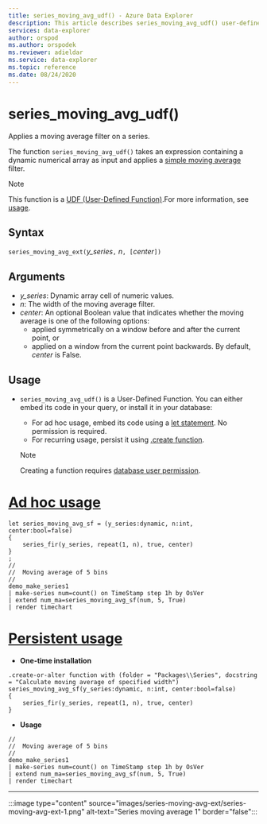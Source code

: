 ```yaml
---
title: series_moving_avg_udf() - Azure Data Explorer
description: This article describes series_moving_avg_udf() user-defined function in Azure Data Explorer.
services: data-explorer
author: orspod
ms.author: orspodek
ms.reviewer: adieldar
ms.service: data-explorer
ms.topic: reference
ms.date: 08/24/2020
---
```

# series_moving_avg_udf()

Applies a moving average filter on a series.

The function `series_moving_avg_udf()` takes an expression containing a dynamic numerical array as input and applies a [simple moving average](https://en.wikipedia.org/wiki/Moving_average#Simple_moving_average) filter.

> [!NOTE]
> This function is a [UDF (User-Defined Function)](../../query/functions/user-defined-functions.md).For more information, see [usage](#usage).

## Syntax

`series_moving_avg_ext(`*y_series*`,` *n*`, [`*center*`])`
  
## Arguments

* *y_series*: Dynamic array cell of numeric values.
* *n*: The width of the moving average filter.
* *center*: An optional Boolean value that indicates whether the moving average is one of the following options:
    * applied symmetrically on a window before and after the current point, or 
    * applied on a window from the current point backwards. 
    By default, *center* is False.

## Usage

* `series_moving_avg_udf()` is a User-Defined Function. You can either embed its code in your query, or install it in your database:
    * For ad hoc usage, embed its code using a [let statement](../../query/letstatement.md). No permission is required.
    * For recurring usage, persist it using [.create function](../../management/create-function.md). 

    > [!NOTE]
    > Creating a function requires [database user permission](../../management/access-control/role-based-authorization.md).

# [Ad hoc usage](#tab/adhoc)

<!-- csl: https://help.kusto.windows.net:443/Samples -->
```kusto
let series_moving_avg_sf = (y_series:dynamic, n:int, center:bool=false)
{
    series_fir(y_series, repeat(1, n), true, center)
}
;
//
//  Moving average of 5 bins
//
demo_make_series1
| make-series num=count() on TimeStamp step 1h by OsVer
| extend num_ma=series_moving_avg_sf(num, 5, True)
| render timechart 
```

# [Persistent usage](#tab/persistent)

* **One-time installation**
<!-- csl: https://help.kusto.windows.net:443/Samples -->
```kusto
.create-or-alter function with (folder = "Packages\\Series", docstring = "Calculate moving average of specified width")
series_moving_avg_sf(y_series:dynamic, n:int, center:bool=false)
{
    series_fir(y_series, repeat(1, n), true, center)
}
```

* **Usage**
<!-- csl: https://help.kusto.windows.net:443/Samples -->
```kusto
//
//  Moving average of 5 bins
//
demo_make_series1
| make-series num=count() on TimeStamp step 1h by OsVer
| extend num_ma=series_moving_avg_sf(num, 5, True)
| render timechart 
```

---

:::image type="content" source="images/series-moving-avg-ext/series-moving-avg-ext-1.png" alt-text="Series moving average 1" border="false":::
